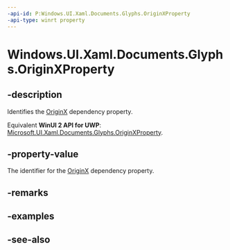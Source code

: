 ```yaml
---
-api-id: P:Windows.UI.Xaml.Documents.Glyphs.OriginXProperty
-api-type: winrt property
---
```


<!-- Property syntax
public Windows.UI.Xaml.DependencyProperty OriginXProperty { get; }
-->

# Windows.UI.Xaml.Documents.Glyphs.OriginXProperty

## -description
Identifies the [OriginX](glyphs_originx.md) dependency property.

Equivalent **WinUI 2 API for UWP**: [Microsoft.UI.Xaml.Documents.Glyphs.OriginXProperty](/windows/winui/api/microsoft.ui.xaml.documents.glyphs.originxproperty).

## -property-value
The identifier for the [OriginX](glyphs_originx.md) dependency property.

## -remarks

## -examples

## -see-also
